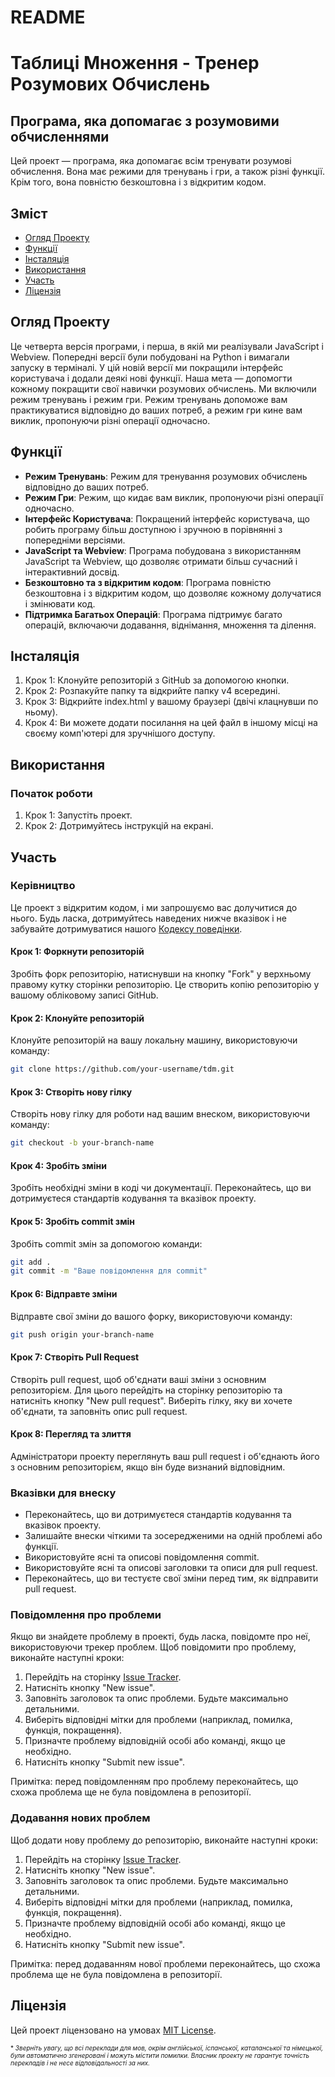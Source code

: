 # README

Таблиці Множення - Тренер Розумових Обчислень
================

Програма, яка допомагає з розумовими обчисленнями
-------------------

Цей проект — програма, яка допомагає всім тренувати розумові обчислення. Вона має режими для тренувань і гри, а також різні функції. Крім того, вона повністю безкоштовна і з відкритим кодом.

Зміст
-----------------

* [Огляд Проекту](#огляд-проекту)
* [Функції](#функції)
* [Інсталяція](#інсталяція)
* [Використання](#використання)
* [Участь](#участь)
* [Ліцензія](#ліцензія)

Огляд Проекту
----------------

Це четверта версія програми, і перша, в якій ми реалізували JavaScript і Webview. Попередні версії були побудовані на Python і вимагали запуску в терміналі. У цій новій версії ми покращили інтерфейс користувача і додали деякі нові функції. Наша мета — допомогти кожному покращити свої навички розумових обчислень. Ми включили режим тренувань і режим гри. Режим тренувань допоможе вам практикуватися відповідно до ваших потреб, а режим гри кине вам виклик, пропонуючи різні операції одночасно.

Функції
--------
* **Режим Тренувань**: Режим для тренування розумових обчислень відповідно до ваших потреб.
* **Режим Гри**: Режим, що кидає вам виклик, пропонуючи різні операції одночасно.
* **Інтерфейс Користувача**: Покращений інтерфейс користувача, що робить програму більш доступною і зручною в порівнянні з попередніми версіями.
* **JavaScript та Webview**: Програма побудована з використанням JavaScript та Webview, що дозволяє отримати більш сучасний і інтерактивний досвід.
* **Безкоштовно та з відкритим кодом**: Програма повністю безкоштовна і з відкритим кодом, що дозволяє кожному долучатися і змінювати код.
* **Підтримка Багатьох Операцій**: Програма підтримує багато операцій, включаючи додавання, віднімання, множення та ділення.

Інсталяція
------------

1. Крок 1: Клонуйте репозиторій з GitHub за допомогою кнопки.
2. Крок 2: Розпакуйте папку та відкрийте папку v4 всередині.
3. Крок 3: Відкрийте index.html у вашому браузері (двічі клацнувши по ньому).
4. Крок 4: Ви можете додати посилання на цей файл в іншому місці на своєму комп'ютері для зручнішого доступу.

Використання
-----

### Початок роботи

1. Крок 1: Запустіть проект.
2. Крок 2: Дотримуйтесь інструкцій на екрані.

Участь
------------

### Керівництво

Це проект з відкритим кодом, і ми запрошуємо вас долучитися до нього. Будь ласка, дотримуйтесь наведених нижче вказівок і не забувайте дотримуватися нашого [Кодексу поведінки](https://github.com/TdM/blob/main/CODE_OF_CONDUCT.md).

#### Крок 1: Форкнути репозиторій

Зробіть форк репозиторію, натиснувши на кнопку "Fork" у верхньому правому кутку сторінки репозиторію. Це створить копію репозиторію у вашому обліковому записі GitHub.

#### Крок 2: Клонуйте репозиторій

Клонуйте репозиторій на вашу локальну машину, використовуючи команду:

```bash
git clone https://github.com/your-username/tdm.git
```

#### Крок 3: Створіть нову гілку

Створіть нову гілку для роботи над вашим внеском, використовуючи команду:

```bash
git checkout -b your-branch-name
```

#### Крок 4: Зробіть зміни

Зробіть необхідні зміни в коді чи документації. Переконайтесь, що ви дотримуєтеся стандартів кодування та вказівок проекту.

#### Крок 5: Зробіть commit змін

Зробіть commit змін за допомогою команди:

```bash
git add .
git commit -m "Ваше повідомлення для commit"
```

#### Крок 6: Відправте зміни

Відправте свої зміни до вашого форку, використовуючи команду:

```bash
git push origin your-branch-name
```

#### Крок 7: Створіть Pull Request

Створіть pull request, щоб об'єднати ваші зміни з основним репозиторієм. Для цього перейдіть на сторінку репозиторію та натисніть кнопку "New pull request". Виберіть гілку, яку ви хочете об'єднати, та заповніть опис pull request.

#### Крок 8: Перегляд та злиття

Адміністратори проекту переглянуть ваш pull request і об'єднають його з основним репозиторієм, якщо він буде визнаний відповідним.

### Вказівки для внеску

* Переконайтесь, що ви дотримуєтеся стандартів кодування та вказівок проекту.
* Залишайте внески чіткими та зосередженими на одній проблемі або функції.
* Використовуйте ясні та описові повідомлення commit.
* Використовуйте ясні та описові заголовки та описи для pull request.
* Переконайтесь, що ви тестуєте свої зміни перед тим, як відправити pull request.

### Повідомлення про проблеми

Якщо ви знайдете проблему в проекті, будь ласка, повідомте про неї, використовуючи трекер проблем. Щоб повідомити про проблему, виконайте наступні кроки:

1. Перейдіть на сторінку [Issue Tracker](https://github.com/joanalnu/tdm/issues).
2. Натисніть кнопку "New issue".
3. Заповніть заголовок та опис проблеми. Будьте максимально детальними.
4. Виберіть відповідні мітки для проблеми (наприклад, помилка, функція, покращення).
5. Призначте проблему відповідній особі або команді, якщо це необхідно.
6. Натисніть кнопку "Submit new issue".

Примітка: перед повідомленням про проблему переконайтесь, що схожа проблема ще не була повідомлена в репозиторії.

### Додавання нових проблем

Щоб додати нову проблему до репозиторію, виконайте наступні кроки:

1. Перейдіть на сторінку [Issue Tracker](https://github.com/joanalnu/tdm/issues).
2. Натисніть кнопку "New issue".
3. Заповніть заголовок та опис проблеми. Будьте максимально детальними.
4. Виберіть відповідні мітки для проблеми (наприклад, помилка, функція, покращення).
5. Призначте проблему відповідній особі або команді, якщо це необхідно.
6. Натисніть кнопку "Submit new issue".

Примітка: перед додаванням нової проблеми переконайтесь, що схожа проблема ще не була повідомлена в репозиторії.

Ліцензія
-------

Цей проект ліцензовано на умовах [MIT License](https://github.com/joanalnu/tdm/blob/main/LICENSE.md).

<font size="1">* *Зверніть увагу, що всі переклади для мов, окрім англійської, іспанської, каталанської та німецької, були автоматично згенеровані і можуть містити помилки. Власник проекту не гарантує точність перекладів і не несе відповідальності за них.* </font>